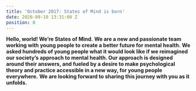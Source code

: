 ```yaml
---
title: 'October 2017: States of Mind is born'
date: 2020-09-10 13:31:00 Z
position: 0
---
```


**Hello, world! We’re States of Mind.** **We are a new and passionate team working with young people to create a better future for mental health.** **We asked hundreds of young people what it would look like if we reimagined our society’s approach to mental health. Our approach is designed around their answers, and fueled by a desire to make psychological theory and practice accessible in a new way, for young people everywhere.** **We are looking forward to sharing this journey with you as it unfolds.**